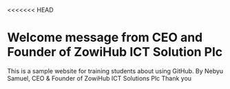 <<<<<<< HEAD
# Welcome message from CEO and Founder of ZowiHub ICT Solution Plc
This is a sample website for training students about using GitHub.
By Nebyu Samuel, CEO & Founder of ZowiHub ICT Solutions Plc
Thank you


